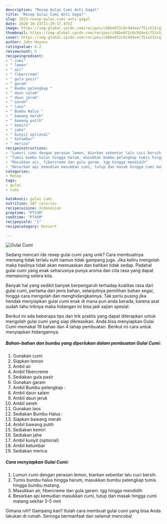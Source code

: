 ```yaml
---
description: "Resep Gulai Cumi Anti Gagal"
title: "Resep Gulai Cumi Anti Gagal"
slug: 1623-resep-gulai-cumi-anti-gagal
date: 2020-10-23T21:29:17.475Z
image: https://img-global.cpcdn.com/recipes/c88be0f2c0c9d4e4/751x532cq70/gulai-cumi-foto-resep-utama.jpg
thumbnail: https://img-global.cpcdn.com/recipes/c88be0f2c0c9d4e4/751x532cq70/gulai-cumi-foto-resep-utama.jpg
cover: https://img-global.cpcdn.com/recipes/c88be0f2c0c9d4e4/751x532cq70/gulai-cumi-foto-resep-utama.jpg
author: John Haynes
ratingvalue: 4.2
reviewcount: 5
recipeingredient:
- " cumi"
- " lemon"
- " air"
- " fibercreme"
- " gula pasir"
- " garam"
- " Bumbu pelengkap "
- " daun salam"
- " daun jeruk"
- " sereh"
- " laos"
- " Bumbu Halus "
- " bawang merah"
- " bawang putih"
- " kemiri"
- " jahe"
- " kunyit optional"
- " ketumbar"
- " merica"
recipeinstructions:
- "Lumuri cumi dengan perasan lemon, biarkan sebentar lalu cuci bersih."
- "Tumis bumbu halus hingga harum, masukkan bumbu pelengkap tumis hingga bumbu matang."
- "Masukkan air, fibercreme dan gula garam. tgg hingga mendidih"
- "Besarkan api kemudian masukkan cumi, tutup dan masak hingga cumi matang sekitar 3-5 mnt"
categories:
- Resep
tags:
- gulai
- cumi

katakunci: gulai cumi 
nutrition: 287 calories
recipecuisine: Indonesian
preptime: "PT13M"
cooktime: "PT45M"
recipeyield: "1"
recipecategory: Dessert

---
```



![Gulai Cumi](https://img-global.cpcdn.com/recipes/c88be0f2c0c9d4e4/751x532cq70/gulai-cumi-foto-resep-utama.jpg)

Sedang mencari ide resep gulai cumi yang unik? Cara membuatnya memang tidak terlalu sulit namun tidak gampang juga. Jika keliru mengolah maka hasilnya tidak akan memuaskan dan bahkan tidak sedap. Padahal gulai cumi yang enak seharusnya punya aroma dan cita rasa yang dapat memancing selera kita.

Banyak hal yang sedikit banyak berpengaruh terhadap kualitas rasa dari gulai cumi, pertama dari jenis bahan, selanjutnya pemilihan bahan segar, hingga cara mengolah dan menghidangkannya. Tak perlu pusing jika hendak menyiapkan gulai cumi enak di mana pun anda berada, karena asal sudah tahu triknya maka hidangan ini bisa jadi sajian spesial.




Berikut ini ada beberapa tips dan trik praktis yang dapat diterapkan untuk mengolah gulai cumi yang siap dikreasikan. Anda bisa menyiapkan Gulai Cumi memakai 19 bahan dan 4 tahap pembuatan. Berikut ini cara untuk menyiapkan hidangannya.

<!--inarticleads1-->

##### Bahan-bahan dan bumbu yang diperlukan dalam pembuatan Gulai Cumi:

1. Gunakan  cumi
1. Siapkan  lemon
1. Ambil  air
1. Ambil  fibercreme
1. Sediakan  gula pasir
1. Gunakan  garam
1. Ambil  Bumbu pelengkap :
1. Ambil  daun salam
1. Ambil  daun jeruk
1. Ambil  sereh
1. Gunakan  laos
1. Sediakan  Bumbu Halus :
1. Siapkan  bawang merah
1. Ambil  bawang putih
1. Sediakan  kemiri
1. Sediakan  jahe
1. Ambil  kunyit (optional)
1. Ambil  ketumbar
1. Sediakan  merica




<!--inarticleads2-->

##### Cara menyiapkan Gulai Cumi:

1. Lumuri cumi dengan perasan lemon, biarkan sebentar lalu cuci bersih.
1. Tumis bumbu halus hingga harum, masukkan bumbu pelengkap tumis hingga bumbu matang.
1. Masukkan air, fibercreme dan gula garam. tgg hingga mendidih
1. Besarkan api kemudian masukkan cumi, tutup dan masak hingga cumi matang sekitar 3-5 mnt




Gimana nih? Gampang kan? Itulah cara membuat gulai cumi yang bisa Anda lakukan di rumah. Semoga bermanfaat dan selamat mencoba!
